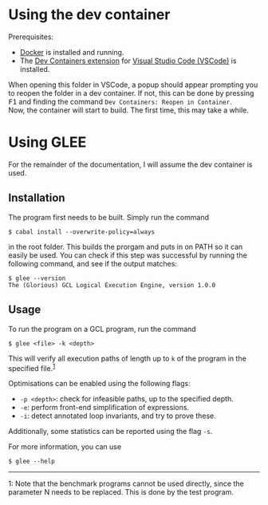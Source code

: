 # Using the dev container
Prerequisites:
- [Docker](https://www.docker.com/) is installed and running.
- The [Dev Containers extension](https://marketplace.visualstudio.com/items?itemName=ms-vscode-remote.remote-containers) for [Visual Studio Code (VSCode)](https://code.visualstudio.com/) is installed.

When opening this folder in VSCode, a popup should appear prompting you to reopen the folder in a dev container. If not, this can be done by pressing <kbd>F1</kbd> and finding the command `Dev Containers: Reopen in Container`.  
Now, the container will start to build. The first time, this may take a while.

# Using GLEE
For the remainder of the documentation, I will assume the dev container is used.

## Installation
The program first needs to be built. Simply run the command
```
$ cabal install --overwrite-policy=always
```
in the root folder. This builds the prorgam and puts in on PATH so it can easily be used.
You can check if this step was successful by running the following command, and see if the output matches:
```
$ glee --version
The (Glorious) GCL Logical Execution Engine, version 1.0.0
```

## Usage
To run the program on a GCL program, run the command
```
$ glee <file> -k <depth>
```
This will verify all execution paths of length up to `k` of the program in the specified file.<sup>[1](#benchmarkFootnote)</sup>


Optimisations can be enabled using the following flags:
- `-p <depth>`: check for infeasible paths, up to the specified depth.
- `-e`: perform front-end simplification of expressions.
- `-i`: detect annotated loop invariants, and try to prove these.

Additionally, some statistics can be reported using the flag `-s`.

For more information, you can use
```
$ glee --help
```

--------------------

<a name="benchmarkFootnote">1</a>: Note that the benchmark programs cannot be used directly, since the parameter N needs to be replaced. This is done by the test program.
